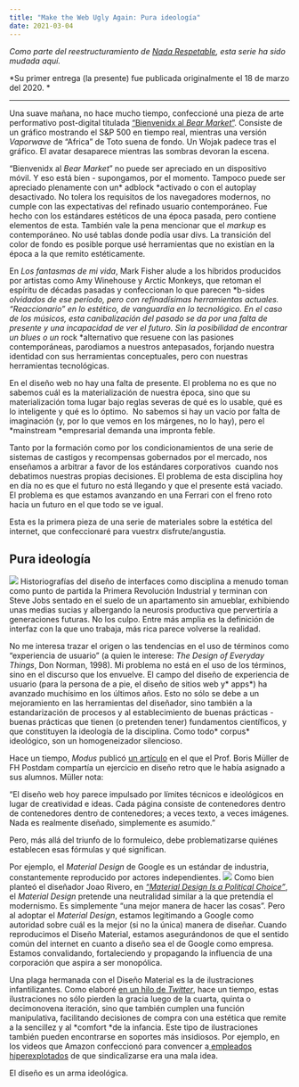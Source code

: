 ```yaml
---
title: "Make the Web Ugly Again: Pura ideología"
date: 2021-03-04
---
```


*Como parte del reestructuramiento de [Nada Respetable](http://nadarespetable.com), esta serie ha sido mudada aquí.*

*Su primer entrega (la presente) fue publicada originalmente el 18 de marzo del 2020. *

---

Una suave mañana, no hace mucho tiempo, confeccioné una pieza de arte performativo post-digital titulada [“Bienvenidx al *Bear Market*”](http://toto-africa.netlify.com/). Consiste de un gráfico mostrando el S&P 500 en tiempo real, mientras una versión *Vaporwave* de “Africa” de Toto suena de fondo. Un Wojak padece tras el gráfico. El avatar desaparece mientras las sombras devoran la escena.

“Bienvenidx al *Bear Market*” no puede ser apreciado en un dispositivo móvil. Y eso está bien - supongamos, por el momento. Tampoco puede ser apreciado plenamente con un* adblock *activado o con el autoplay desactivado. No tolera los requisitos de los navegadores modernos, no cumple con las expectativas del refinado usuario contemporáneo. Fue hecho con los estándares estéticos de una época pasada, pero contiene elementos de esta. También vale la pena mencionar que el *markup* es contemporáneo. No usé tablas donde podía usar divs. La transición del color de fondo es posible porque usé herramientas que no existían en la época a la que remito estéticamente.

En *Los fantasmas de mi vida*, Mark Fisher alude a los híbridos producidos por artistas como Amy Winehouse y Arctic Monkeys, que retoman el espíritu de décadas pasadas y confeccionan lo que parecen *b-sides *olvidados de ese período, pero con refinadísimas herramientas actuales. “Reaccionario” en lo estético, de vanguardia en lo tecnológico. En el caso de los músicos, esta canibalización del pasado se da por una falta de presente y una incapacidad de ver el futuro. Sin la posibilidad de encontrar un *blues* o un* rock *alternativo que resuene con las pasiones contemporáneas, parodiamos a nuestros antepasados, forjando nuestra identidad con sus herramientas conceptuales, pero con nuestras herramientas tecnológicas.

En el diseño web no hay una falta de presente. El problema no es que no sabemos cuál es la materialización de nuestra época, sino que su materialización toma lugar bajo reglas severas de qué es lo usable, qué es lo inteligente y qué es lo óptimo.  No sabemos si hay un vacío por falta de imaginación (y, por lo que vemos en los márgenes, no lo hay), pero el *mainstream *empresarial demanda una impronta feble.

Tanto por la formación como por los condicionamientos de una serie de sistemas de castigos y recompensas gobernados por el mercado, nos enseñamos a arbitrar a favor de los estándares corporativos  cuando nos debatimos nuestras propias decisiones. El problema de esta disciplina hoy en día no es que el futuro no está llegando y que el presente está vaciado. El problema es que estamos avanzando en una Ferrari con el freno roto hacia un futuro en el que todo se ve igual.

Esta es la primera pieza de una serie de materiales sobre la estética del internet, que confeccionaré para vuestrx disfrute/angustia.

## Pura ideología
![](https://res-2.cloudinary.com/hvkzkoktg/image/upload/q_auto/v1/ghost-blog-images/zizek.gif)
Historiografías del diseño de interfaces como disciplina a menudo toman como punto de partida la Primera Revolución Industrial y terminan con Steve Jobs sentado en el suelo de un apartamento sin amueblar, exhibiendo unas medias sucias y albergando la neurosis productiva que pervertiría a generaciones futuras. No los culpo. Entre más amplia es la definición de interfaz con la que uno trabaja, más rica parece volverse la realidad.

No me interesa trazar el origen o las tendencias en el uso de términos como “experiencia de usuario” (a quien le interese: *The Design of Everyday Things*, Don Norman, 1998). Mi problema no está en el uso de los términos, sino en el discurso que los envuelve. El campo del diseño de experiencia de usuario (para la persona de a pie, el diseño de sitios web y* apps*) ha avanzado muchísimo en los últimos años. Esto no sólo se debe a un mejoramiento en las herramientas del diseñador, sino también a la estandarización de procesos y al establecimiento de buenas prácticas - buenas prácticas que tienen (o pretenden tener) fundamentos científicos, y que constituyen la ideología de la disciplina. Como todo* corpus* ideológico, son un homogeneizador silencioso.

Hace un tiempo, *Modus* publicó [un artículo](https://modus.medium.com/on-the-visual-weariness-of-the-web-8af1c969ce73) en el que el Prof. Boris Müller de FH Postdam compartía un ejercicio en diseño retro que le había asignado a sus alumnos. Müller nota:

“El diseño web hoy parece impulsado por límites técnicos e ideológicos en lugar de creatividad e ideas. Cada página consiste de contenedores dentro de contenedores dentro de contenedores; a veces texto, a veces imágenes. Nada es realmente diseñado, simplemente es asumido.”

Pero, más allá del triunfo de lo formuleico, debe problematizarse quiénes establecen esas fórmulas y qué significan.

Por ejemplo, el *Material Design* de Google es un estándar de industria, constantemente reproducido por actores independientes.
![](https://res-2.cloudinary.com/hvkzkoktg/image/upload/q_auto/v1/ghost-blog-images/google.png)
Como bien planteó el diseñador Joao Rivero, en [*“Material Design Is a Political Choice”*](https://www.imaginarycloud.com/blog/material-design-is-a-political-choice/), el *Material Design* pretende una neutralidad similar a la que pretendía el modernismo. Es simplemente “una mejor manera de hacer las cosas”. Pero al adoptar el *Material Design*, estamos legitimando a Google como autoridad sobre cuál es la mejor (si no la única) manera de diseñar. Cuando reproducimos el Diseño Material, estamos asegurándonos de que el sentido común del internet en cuanto a diseño sea el de Google como empresa. Estamos convalidando, fortaleciendo y propagando la influencia de una corporación que aspira a ser monopólica.

Una plaga hermanada con el Diseño Material es la de ilustraciones infantilizantes. Como elaboré [en un hilo de *Twitter*](https://threadreaderapp.com/thread/1168651383056347136.html), hace un tiempo, estas ilustraciones no sólo pierden la gracia luego de la cuarta, quinta o decimonovena iteración, sino que también cumplen una función manipulativa, facilitando decisiones de compra con una estética que remite a la sencillez y al *comfort *de la infancia. Este tipo de ilustraciones también pueden encontrarse en soportes más insidiosos. Por ejemplo, en los videos que Amazon confeccionó para convencer a[ empleados hiperexplotados](https://nadarespetable.com/2019/11/18/drone-strikes-in-the-hamptons/) de que sindicalizarse era una mala idea.

El diseño es un arma ideológica. 
